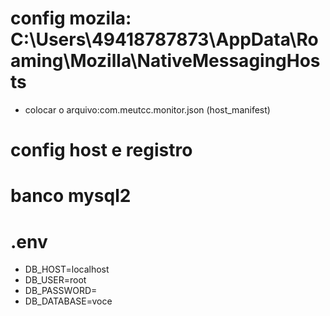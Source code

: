 # config mozila: C:\Users\49418787873\AppData\Roaming\Mozilla\NativeMessagingHosts
- colocar o arquivo:com.meutcc.monitor.json (host_manifest)
# config host e registro
# banco mysql2
# .env
- DB_HOST=localhost
- DB_USER=root
- DB_PASSWORD=
- DB_DATABASE=voce
